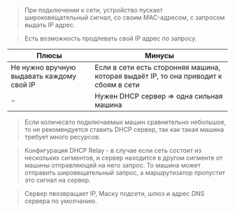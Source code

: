 > При подключении к сети, устройство пускает широковещательный сигнал, со своим MAC-адресом, с запросом выдать IP адрес.

> Есть возможность продлевать свой IP адрес по запросу.

Плюсы | Минусы
-- | --
Не нужно вручную выдавать каждому свой IP | Если в сети есть сторонняя машина, которая выдаёт IP, то она приводит к сбоям в сети
 -| Нужен DHCP сервер => одна сильная машина 

> Если количесвто подключаемых машин сравнительно небольшое, то не рекомендуется ставить DHCP сервер, так как такая машина требует много ресурсов.

> Конфигурация DHCP Relay - в случае если сеть состоит из нескольких сигментов, и сервер находится в другом сигменте от машины отправляющей на него запрос. То машина может отправить шировещательный запрос, а маршрутизатор пропустит это сигнал на сервер.

> Сервер пвозвращает IP, Маску подсети, шлюз и адрес DNS сервера по умолчанию.